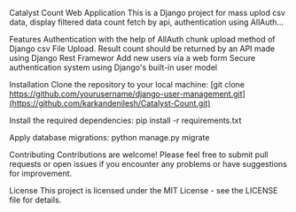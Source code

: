 Catalyst Count Web Application
This is a Django project for mass uplod csv data, display filtered data count fetch by api, authentication using AllAuth...

Features
Authentication with the help of AllAuth
chunk upload method of Django csv File Upload.
Result count should be returned by an API made using Django Rest Framewor
Add new users via a web form
Secure authentication system using Django's built-in user model


Installation
Clone the repository to your local machine:
[git clone https://github.com/yourusername/django-user-management.git](https://github.com/karkandenilesh/Catalyst-Count.git)


Install the required dependencies:
pip install -r requirements.txt


Apply database migrations:
python manage.py migrate


Contributing
Contributions are welcome! Please feel free to submit pull requests or open issues if you encounter any problems or have suggestions for improvement.

License
This project is licensed under the MIT License - see the LICENSE file for details.

